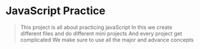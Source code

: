 # JavaScript Practice 
> This project is all about practicing javaScript
> In this we create different files and do different mini projects
> And every project get complicated
> We make sure to use all the major and advance concepts 

